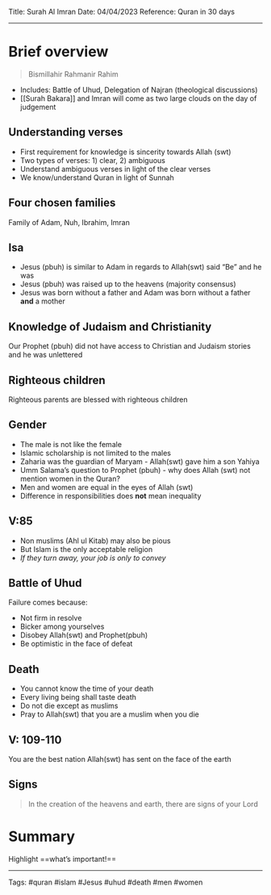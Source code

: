 Title: Surah Al Imran
Date: 04/04/2023
Reference: Quran in 30 days

---

# Brief overview
> Bismillahir Rahmanir Rahim
-   Includes: Battle of Uhud, Delegation of Najran (theological discussions)
-   [[Surah Bakara]] and Imran will come as two large clouds on the day of judgement

## Understanding verses
-   First requirement for knowledge is sincerity towards Allah (swt)
-   Two types of verses: 1) clear, 2) ambiguous
-   Understand ambiguous verses in light of the clear verses
-   We know/understand Quran in light of Sunnah

## Four chosen families
Family of Adam, Nuh, Ibrahim, Imran

## Isa
-   Jesus (pbuh) is similar to Adam in regards to Allah(swt) said “Be” and he was
-   Jesus (pbuh) was raised up to the heavens (majority consensus)
-   Jesus was born without a father and Adam was born without a father **and** a mother

## Knowledge of Judaism and Christianity
Our Prophet (pbuh) did not have access to Christian and Judaism stories and he was unlettered

## Righteous children
Righteous parents are blessed with righteous children

## Gender
-   The male is not like the female
-   Islamic scholarship is not limited to the males
-   Zaharia was the guardian of Maryam - Allah(swt) gave him a son Yahiya
-   Umm Salama’s question to Prophet (pbuh) - why does Allah (swt) not mention women in the Quran?
-   Men and women are equal in the eyes of Allah (swt)
-   Difference in responsibilities does **not** mean inequality

## V:85
-   Non muslims (Ahl ul Kitab) may also be pious
-   But Islam is the only acceptable religion
-   _If they turn away, your job is only to convey_

## Battle of Uhud
Failure comes because:
-   Not firm in resolve
-   Bicker among yourselves
-   Disobey Allah(swt) and Prophet(pbuh)
-   Be optimistic in the face of defeat

## Death
-   You cannot know the time of your death
-   Every living being shall taste death
-   Do not die except as muslims
-   Pray to Allah(swt) that you are a muslim when you die

## V: 109-110
You are the best nation Allah(swt) has sent on the face of the earth

## Signs
> In the creation of the heavens and earth, there are signs of your Lord

# Summary
Highlight ==what’s important!==

---
Tags: #quran #islam #Jesus #uhud #death #men #women 